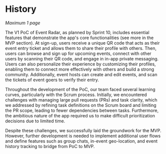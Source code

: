# History

*Maximum 1 page*

The V1 PoC of Event Radar, as planned by Sprint 10, includes essential features that demonstrate the app's core functionalities (see more in the MVP section). At sign-up, users receive a unique QR code that acts as their event entry ticket and allows them to share their profile with others. Then, users can browse and sign up for upcoming events, connect with other users by scanning their QR code, and engage in in-app private messaging. Users can also personalize their experience by customizing their profiles, enabling them to connect more effectively with others and build a strong community. Additionally, event hosts can create and edit events, and scan the tickets of event goers to verify their entry.

Throughout the development of the PoC, our team faced several learning curves, particularly with the Scrum process. Initially, we encountered challenges with managing large pull requests (PRs) and task clarity, which we addressed by refining task definitions on the Scrum board and limiting the PR scope, leading to fewer dependencies between tasks. Furthermore, the ambitious nature of the app required us to make difficult prioritization decisions due to limited time. 

Despite these challenges, we successfully laid the groundwork for the MVP. However, further development is needed to implement additional user flows and define features such as group chats, in-event geo-location, and event history tracking to bridge from PoC to MVP.

